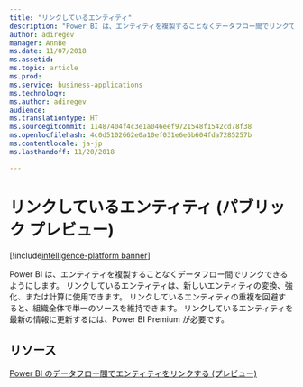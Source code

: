 ```yaml
---
title: "リンクしているエンティティ"
description: "Power BI は、エンティティを複製することなくデータフロー間でリンクできるようにします。"
author: adiregev
manager: AnnBe
ms.date: 11/07/2018
ms.assetid: 
ms.topic: article
ms.prod: 
ms.service: business-applications
ms.technology: 
ms.author: adiregev
audience: 
ms.translationtype: HT
ms.sourcegitcommit: 11487404f4c3e1a046eef9721548f1542cd78f38
ms.openlocfilehash: 4c0d5102662e0a10ef031e6e6b604fda7285257b
ms.contentlocale: ja-jp
ms.lasthandoff: 11/20/2018

---
```

# <a name="linked-entities-public-preview"></a>リンクしているエンティティ (パブリック プレビュー) 

[!include[intelligence-platform banner](../../includes/intelligence-platform.md)]



Power BI は、エンティティを複製することなくデータフロー間でリンクできるようにします。
リンクしているエンティティは、新しいエンティティの変換、強化、または計算に使用できます。
リンクしているエンティティの重複を回避すると、組織全体で単一のソースを維持できます。 リンクしているエンティティを最新の情報に更新するには、Power BI Premium が必要です。 

## <a name="resources"></a>リソース
[Power BI のデータフロー間でエンティティをリンクする (プレビュー)](https://docs.microsoft.com/en-us/power-bi/service-dataflows-linked-entities)


